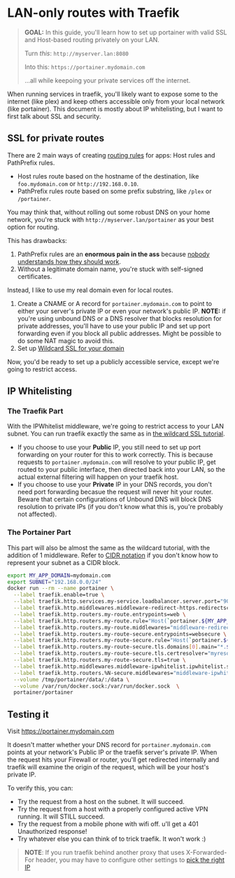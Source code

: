 # LAN-only routes with Traefik

> **GOAL:** In this guide, you'll learn how to set up portainer with valid SSL and Host-based routing privately on your LAN.
>
> Turn _this_: `http://myserver.lan:8080`
>
> Into this: `https://portainer.mydomain.com`
>
> ...all while keepoing your private services off the internet.

When running services in traefik, you'll likely want to expose some to the internet (like plex) and keep others accessible only from your local network (like portainer).  This document is mostly about IP whitelisting, but I want to first talk about SSL and security.

## SSL for private routes

There are 2 main ways of creating [routing rules](https://docs.traefik.io/routing/routers/#rule) for apps: Host rules and PathPrefix rules.

* Host rules route based on the hostname of the destination, like `foo.mydomain.com` or `http://192.168.0.10`.
* PathPrefix rules route based on some prefix substring, like `/plex` or `/portainer`.

You may think that, without rolling out some robust DNS on your home network, you're stuck with `http://myserver.lan/portainer` as your best option for routing.  

This has drawbacks:

1. PathPrefix rules are an **enormous pain in the ass** because [nobody understands how they should work](https://github.com/elastic/kibana/issues/6665).
1. Without a legitimate domain name, you're stuck with self-signed certificates.

Instead, I like to use my real domain even for local routes.

1. Create a CNAME or A record for `portainer.mydomain.com` to point to either your server's private IP or even your network's public IP. **NOTE:** if you're using unbound DNS or a DNS resolver that blocks resolution for private addresses, you'll have to use your public IP and set up port forwarding even if you block all public addresses.  Might be possible to do some NAT magic to avoid this.
1. Set up [Wildcard SSL for your domain](wildcard-certs.md)

Now, you'd be ready to set up a publicly accessible service, except we're going to restrict access.

## IP Whitelisting

### The Traefik Part

With the IPWhitelist middleware, we're going to restrict access to your LAN subnet.  You can run traefik exactly the same as in [the wildcard SSL tutorial](wildcard-certs.md).

* If you choose to use your **Public** IP, you still need to set up port forwarding on your router for this to work correctly.  This is because requests to `portainer.mydomain.com` will resolve to your public IP, get routed to your public interface, then directed back into your LAN, so the actual external filtering will happen on your traefik host.
* If you choose to use your **Private** IP in your DNS records, you don't need port forwarding becasue the request will never hit your router.  Beware that certain configurations of Unbound DNS will block DNS resolution to private IPs (if you don't know what this is, you're probably not affected).

### The Portainer Part

This part will also be almost the same as the wildcard tutorial, with the addition of 1 middleware.  Refer to [CIDR notation](https://en.wikipedia.org/wiki/Classless_Inter-Domain_Routing) if you don't know how to represent your subnet as a CIDR block.

``` bash
export MY_APP_DOMAIN=mydomain.com
export SUBNET="192.168.0.0/24"
docker run --rm --name portainer \
  --label traefik.enable=true \
  --label traefik.http.services.my-service.loadbalancer.server.port="9000" \
  --label traefik.http.middlewares.middleware-redirect-https.redirectscheme.scheme="https" \
  --label traefik.http.routers.my-route.entrypoints=web \
  --label traefik.http.routers.my-route.rule="Host(`portainer.${MY_APP_DOMAIN}`)" \
  --label traefik.http.routers.my-route.middlewares="middleware-redirect-https@docker" \
  --label traefik.http.routers.my-route-secure.entrypoints=websecure \
  --label traefik.http.routers.my-route-secure.rule="Host(`portainer.${MY_APP_DOMAIN}`)" \
  --label traefik.http.routers.my-route-secure.tls.domains[0].main="*.${MY_APP_DOMAIN}" \
  --label traefik.http.routers.my-route-secure.tls.certresolver="myresolver" \
  --label traefik.http.routers.my-route-secure.tls=true \
  --label traefik.http.middlewares.middleware-ipwhitelist.ipwhitelist.sourcerange="127.0.0.1/32,${SUBNET}" \
  --label traefik.http.routers.%N-secure.middlewares="middleware-ipwhitelist@docker" \
  --volume /tmp/portainer/data/:/data \
  --volume /var/run/docker.sock:/var/run/docker.sock  \
  portainer/portainer
```

## Testing it

Visit https://portainer.mydomain.com

It doesn't matter whether your DNS record for `portainer.mydomain.com` points at your network's Public IP or the traefik server's private IP.  When the request hits your Firewall or router, you'll get redirected internally and traefik will examine the origin of the request, which will be your host's private IP.

To verify this, you can:

* Try the request from a host on the subnet.  It will succeed.
* Try the request from a host with a properly configured active VPN running.  It will STILL succeed.
* Try the request from a mobile phone with wifi off. u'll get a 401 Unauthorized response!
* Try whatever else you can think of to trick traefik.  It won't work :)

> **NOTE**: If you run traefik behind another proxy that uses X-Forwarded-For header, you may have to configure other settings to [pick the right IP](https://docs.traefik.io/middlewares/ipwhitelist/#configuration-options)
